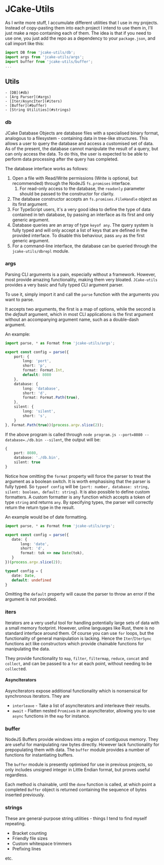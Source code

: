 # JCake-Utils

As I write more stuff, I accumulate different utilities that I use in my projects.
Instead of copy-pasting them into each project I intend to use them in, I'll just make a repo containing each of them. 
The idea is that if you need to use one, you just add the repo as a dependency to your `package.json`, and call import
like this:

```typescript
import DB from 'jcake-utils/db';
import args from 'jcake-utils/args';
import buffer from 'jcake-utils/buffer';
...
```

## Utils

    - [DB](#db)
    - [Arg Parser](#args)
    - [Iter/AsyncIter](#iters)
    - [Buffer](#buffer)
    - [String Utilities](#strings)

### db

JCake Database Objects are database files with a specialised binary format, analogous to a filesystem - containing data in tree-like structures. This allows a user to query the database and access a customised set of data.
As of the present, the database cannot manipulate the result of a query, but can only access the data. To do this, the user is expected to be able to perform data processing after the query has completed. 

The database interface works as follows:

1. Open a file with Read/Write permissions (Write is optional, but recommended) through the NodeJS `fs.promises` interface. 
   1. For read-only access to the database, the `readonly` parameter should be passed to the constructor for clarity.
2. The database constructor accepts an `fs.promises.FileHandle` object as its first argument.
3. For TypeScript users, it's a very good idea to define the type of data contained in teh database, by passing an interface as its first and only generic argument. 
4. Database queries are an array of type `keyof any`. The query system is fully typed and will only accept a list of keys that are defined in the provided interface. To disable this behaviour, pass `any` as the first generic argument.
5. For a command-line interface, the database can be queried through the `jcake-utils/dbrepl` module.
   
### args

Parsing CLI arguments is a pain, especially without a framework. However, most provide amazing functionality, making them very bloated. 
`JCake-utils` provides a very basic and fully typed CLI argument parser. 

To use it, simply import it and call the `parse` function with the arguments you want to parse.

It accepts two arguments, the first is a map of options, while the second is the _default_ argument, which in most CLI applications is the first argument without an accompanying argument name, such as a double-dash argument.

An example:

```typescript
import parse, * as Format from 'jcake-utils/args';

export const config = parse({
    port: {
        long: 'port',
        short: 'p',
        format: Format.Int,
        default: 8080
    },
    database: {
        long: 'database',
        short: 'd',
        format: Format.Path(true),
    },
    silent: {
        long: 'silent',
        short: 's',
    }
}, Format.Path(true))(process.argv.slice(2));
```

If the above program is called through `node program.js --port=8080 --database=./db.bin --silent`, the output will be:

```typescript
{
    port: 8080, 
    database: './db.bin', 
    silent: true
}
```
Notice how omitting the `format` property will force the parser to treat the argument as a boolean switch. 
It is worth emphasising that the parser is fully typed. So `typeof config` will be `{port: number, database: string, silent: boolean, default: string}`.
It is also possible to define custom formatters. A custom formatter is any function which accepts a token of type `string` and returns `any`. By specifying types, the parser will correctly return the return type in the result. 

An example would be of date formatting.

 ```typescript
import parse, * as Format from 'jcake-utils/args';

export const config = parse({
    date: {
        long: 'date',
        short: 'd',
        format: tok => new Date(tok),
    }
})(process.argv.slice(2));

typeof config = {
    date: Date,
    default: undefined
}
```

Omitting the `default` property will cause the parser to throw an error if the argument is not provided. 

### iters

Iterators are a very useful tool for handling potentially large sets of data with a small memory footprint. However, unline languages like Rust, there is no standard interface around them. Of course you can use `for` loops, but the functionality of general manipulation is lacking. Hence the `Iter`/`IterSync` functions act like constructors which provide chainable functions for manipulating the data.

They provide functionality to `map`, `filter`, `filtermap`, `reduce`, `concat` and `collect`, and can be passed to a `for` at each point, without needing to be `collect`ed.

#### AsyncIterators

AsyncIterators expose additional functionality which is nonsensical for synchronous iterators. They are
* `interleave` - Take a list of asyncIterators and interleave their results.
* `await` - Flatten nested `Promise`s in an asyncIterator, allowing you to use `async` functions in the `map` for instance.

### buffer

NodeJS Buffers provide windows into a region of contiguous memory. They are useful for manipulating raw bytes directly. However lack functionality for prepopulating them with data. The `buffer` module provides a number of functions for instantiating buffers. 

The `buffer` module is presently optimised for use in previous projects, so only includes unsigned integer in Little Endian format, but proves useful regardless.

Each method is chainable, until the `done` function is called, at which point a completed `Buffer` object is returned containing the sequence of bytes inserted previously. 

### strings

These are general-purpose string utilities - things I tend to find myself repeating. 
* Bracket counting
* Friendly file sizes
* Custom whitespace trimmers
* Prefixing lines

etc.
